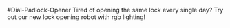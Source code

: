 #Dial-Padlock-Opener
Tired of opening the same lock every single day? Try out our new lock opening robot with rgb lighting!
